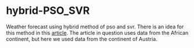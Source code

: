 # hybrid-PSO_SVR
Weather forecast using hybrid method of pso and svr.
There is an idea for this method in this [article](https://link.springer.com/content/pdf/10.1007/s11356-020-08792-3.pdf).
The article in question uses data from the African continent, but here we used data from the continent of Austria.
